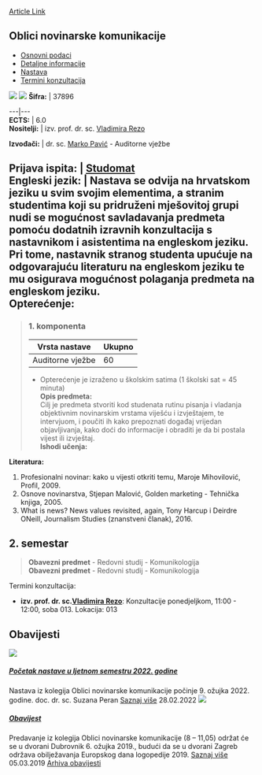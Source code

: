 [Article Link](https://www.fhs.hr/predmet/onk)

## Oblici novinarske komunikacije
  * [Osnovni podaci](https://www.fhs.hr/predmet/onk#v1id-904845_551338_1_0 "Osnovni podaci")
  * [Detaljne informacije](https://www.fhs.hr/predmet/onk#v1id-904845_551338_1_1 "Detaljne informacije")
  * [Nastava](https://www.fhs.hr/predmet/onk#v1id-904845_551338_1_2 "Nastava")
  * [Termini konzultacija](https://www.fhs.hr/predmet/onk#v1id-904845_551338_1_3 "Termini konzultacija")


[![](https://www.fhs.hr/img/flags/gif/hr.gif)](https://www.fhs.hr/predmet/onk) [![](https://www.fhs.hr/img/flags/gif/gb.gif)](https://www.fhs.hr/en/course/focij)
**Šifra:** |  37896  
  
---|---  
**ECTS:** |  6.0   
**Nositelji:** |  izv. prof. dr. sc. [Vladimira Rezo](https://www.fhs.hr/djelatnik/vladimira.rezo)   
  
**Izvođači:** |  dr. sc. [Marko Pavić](https://www.fhs.hr/djelatnik/marko.pavic) - Auditorne vježbe  
  
**Prijava ispita:** |  [Studomat](http://www.isvu.hr/studomat)  
**Engleski jezik:** |  Nastava se odvija na hrvatskom jeziku u svim svojim elementima, a stranim studentima koji su pridruženi mješovitoj grupi nudi se mogućnost savladavanja predmeta pomoću dodatnih izravnih konzultacija s nastavnikom i asistentima na engleskom jeziku. Pri tome, nastavnik stranog studenta upućuje na odgovarajuću literaturu na engleskom jeziku te mu osigurava mogućnost polaganja predmeta na engleskom jeziku.   
**Opterećenje:**  
---  
> ### 1. komponenta
> | Vrsta nastave | Ukupno  
> ---|---  
> Auditorne vježbe | 60  
> * Opterećenje je izraženo u školskim satima (1 školski sat = 45 minuta)   
**Opis predmeta:**  
> Cilj je predmeta stvoriti kod studenata rutinu pisanja i vladanja objektivnim novinarskim vrstama viješću i izvještajem, te intervjuom, i poučiti ih kako prepoznati događaj vrijedan objavljivanja, kako doći do informacije i obraditi je da bi postala vijest ili izvještaj.  
**Ishodi učenja:**  

  
**Literatura:**  
  1. Profesionalni novinar: kako u vijesti otkriti temu, Maroje Mihovilović, Profil, 2009. 
  2. Osnove novinarstva, Stjepan Malović, Golden marketing - Tehnička knjiga, 2005. 
  3. What is news? News values revisited, again, Tony Harcup i Deirdre ONeill, Journalism Studies (znanstveni članak), 2016. 

  
**2. semestar**  
---  
> **Obavezni predmet** - Redovni studij - Komunikologija  
>  **Obavezni predmet** - Redovni studij - Komunikologija  
>   
Termini konzultacija: 
  * **izv. prof. dr. sc.[Vladimira Rezo](https://www.fhs.hr/djelatnik/vladimira.rezo)**: 
Konzultacije ponedjeljkom, 11:00 - 12:00, soba 013.
Lokacija: 013 


## Obavijesti
[ ![](https://www.fhs.hr/_pub/themes_static/hrstud2024/default/img/default_news.jpg) ](https://www.fhs.hr/predmet/onk?@=21hj9#news_80031)
#####  [Početak nastave u ljetnom semestru 2022. godine](https://www.fhs.hr/predmet/onk?@=21hj9#news_80031)
Nastava iz kolegija Oblici novinarske komunikacije počinje 9. ožujka 2022. godine. doc. dr. sc. Suzana Peran 
[Saznaj više](https://www.fhs.hr/predmet/onk?@=21hj9#news_80031)
28.02.2022
[ ![](https://www.fhs.hr/_pub/themes_static/hrstud2024/default/img/default_news.jpg) ](https://www.fhs.hr/predmet/onk?@=2175s#news_80031)
#####  [Obavijest](https://www.fhs.hr/predmet/onk?@=2175s#news_80031)
Predavanje iz kolegija Oblici novinarske komunikacije (8 – 11,05) održat će se u dvorani Dubrovnik 6. ožujka 2019., budući da se u dvorani Zagreb održava obilježavanja Europskog dana logopedije 2019. 
[Saznaj više](https://www.fhs.hr/predmet/onk?@=2175s#news_80031)
05.03.2019
[Arhiva obavijesti](https://www.fhs.hr/predmet/onk?@=20os0#news_80031 "Arhiva obavijesti")

